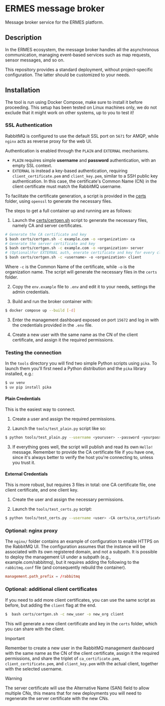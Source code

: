 # ERMES message broker

Message broker service for the ERMES platform.

## Description

In the ERMES ecosystem, the message broker handles all the asynchronous communication, managing event-based services such as
map requests, sensor messages, and so on.

This repository provides a standard deployment, without project-specific configuration. The latter should be customized to your needs.

## Installation

The tool is run using Docker Compose, make sure to install it before proceeding.
This setup has been tested on Linux machines only, we do not exclude that it might work on other systems, up to you to test it!


### SSL Authentication

RabbitMQ is configured to use the default SSL port on `5671` for AMQP, while `nginx` acts as reverse proxy for the web UI.

Authentication is enabled through the `PLAIN` and `EXTERNAL` mechanisms.
 - `PLAIN` requires simple **username** and **password** authentication, with an empty SSL context.
 - `EXTERNAL` is instead a key-based authentication, requiring `client_certificate.pem` and `client_key.pem`, similar to a SSH public key authentication. In this case, the certificate's Common Name (CN) in the client certificate must match the RabbitMQ username.

To facilitate the certificate generation, a script is provided in the [certs](certs/) folder, using `openssl` to generate the necessary files.

The steps to get a full container up and running are as follows:

1. Launch the [certs/certgen.sh](certs/certgen.sh) script to generate the necessary files, namely CA and server certificates.

```bash
# Generate the CA certificate and key
$ bash certs/certgen.sh -c example.com -o <organization> ca
# Generate the server certificate and key
$ bash certs/certgen.sh -c example.com -o <organization> server
# (Optional)For EXTERNAL auth, enerate certificate and key for every client
$ bash certs/certgen.sh -c <username> -o <organization> client
```

Where `-c` is the Common Name of the certificate, while `-o` is the organization name.
The script will generate the necessary files in the `certs` folder.

2. Copy the `env.example` file to `.env` and edit it to your needs, settings the admin credentials.

2. Build and run the broker container with:

```bash
$ docker compose up --build [-d]
```

3. Enter the management dashboard exposed on port `15672` and log in with the credentials provided in the `.env` file.

4. Create a new user with the same name as the CN of the client certificate, and assign it the required permissions.

### Testing the connection

In the `tools` directory you will find two simple Python scripts using `pika`. To launch them you'll first need a Python distribution and the `pika` library installed, e.g.:

```bash
$ uv venv
$ uv pip install pika
```

#### Plain Credentials

This is the easiest way to connect.
1. Create a user and assign the required permissions.

2. Launch the `tools/test_plain.py` script like so:

```bash
$ python tools/test_plain.py --username <youruser> --password <yourpass> [OPTIONAL: --ca-cert <path/to/ca_certificate.pem]
```

3. If everything goes well, the script will publish and read its own `Hello!` message. Remember to provide the CA certificate file if you have one, since it's always better to verify the host you're connecting to, unless you trust it.

#### External Credentials

This is more robust, but requires 3 files in total: one CA certificate file, one client certificate, and one client key.

1. Create the user and assign the necessary permissions.

2. Launch the `tools/test_certs.py` script:

```bash
$ python tools/test_certs.py --username <user> -CA certs/ca_certificate.pem -C certs/client_certificate.pem -K certs/client_key.pem
```

### Optional: nginx proxy

The `nginx/` folder contains an example of configuration to enable HTTPS on the RabbitMQ UI. The configuration assumes that the instance will be associated with its own registered domain, and not a subpath.
It is possible to deploy the management UI under a subpath (e.g., example.com/rabbitmq), but it requires adding the following to the `rabbitmq.conf` file (and consequently rebuild the container).

```conf
management.path_prefix = /rabbitmq
```

### Optional: additional client certificates

If you need to add more client certificates, you can use the same script as before, but adding the `client` flag at the end.

```bash
$  bash certs/certgen.sh -c new_user -o new_org client
```
This will generate a new client certificate and key in the `certs` folder, which you can share with the client.

> [!IMPORTANT]
>
> Remember to create a new user in the RabbitMQ management dashboard with the same name as the CN of the client certificate, assign it the required permissions, and share the triplet of `ca_certificate.pem`, `client_certificate.pem`, and `client_key.pem` with the actual client, together with the selected username.

> [!WARNING]
>
> The server certificate will use the Alternative Name (SAN) field to allow multiple CNs, this means that for new deployments you will need to regenerate the server certificate with the new CNs.
